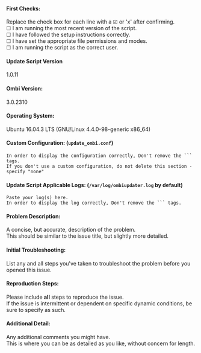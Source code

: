 <!--

## Use the appropriate template or the issue will be summarily closed.
### Ensure the title of your issue is short and specific.
> e.g. "Parsing service with non-default name fails", not "Parsing problem" or "When my service file is named ombi3.service instead of ombi.service, the script is unable to parse the service file for installdir, user, and group."
#### Remember that anything you post here is public and permanent.
> ***Do not post any private details that you do not wish to become public.***

-->
#### First Checks:

Replace the check box for each line with a ☑ or 'x' after confirming.  
☐ I am running the most recent version of the script.  
☐ I have followed the setup instructions correctly.  
☐ I have set the appropriate file permissions and modes.  
☐ I am running the script as the correct user.

#### Update Script Version

1.0.11

#### Ombi Version:

3.0.2310

#### Operating System:

Ubuntu 16.04.3 LTS (GNU/Linux 4.4.0-98-generic x86_64)

#### Custom Configuration: (`update_ombi.conf`)
```
In order to display the configuration correctly, Don't remove the ``` tags.
If you don't use a custom configuration, do not delete this section - specify "none"
```

#### Update Script Applicable Logs: (`/var/log/ombiupdater.log` by default)

```
Paste your log(s) here.
In order to display the log correctly, Don't remove the ``` tags.
```

#### Problem Description:

A concise, but accurate, description of the problem.  
This should be similar to the issue title, but slightly more detailed.

#### Initial Troubleshooting:

List any and all steps you've taken to troubleshoot the problem before you opened this issue.

#### Reproduction Steps:

Please include **all** steps to reproduce the issue.  
If the issue is intermittent or dependent on specific dynamic conditions, be sure to specify as such.  

#### Additional Detail:
Any additional comments you might have.  
This is where you can be as detailed as you like, without concern for length.
